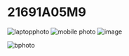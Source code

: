 # 21691A05M9
![laptopphoto](https://github.com/user-attachments/assets/18b9c643-4535-481c-bd9f-c41592a5a37d)
![mobile photo](https://github.com/user-attachments/assets/47f248af-322d-4aac-ba9a-5923aa960dc7)
![image](https://github.com/user-attachments/assets/c7db65dc-4e29-4574-a732-626f83323cbf)

![bphoto](https://github.com/user-attachments/assets/25504cbb-cf8d-44c1-a997-4dfba03f646f)
